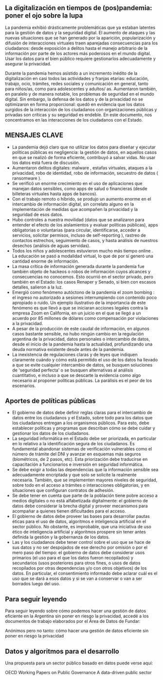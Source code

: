 ## La digitalización en tiempos de (pos)pandemia: poner el ojo sobre la lupa

La pandemia exhibió drásticamente problemáticas que ya estaban latentes para la gestión de datos y la seguridad digital. El aumento de ataques y las nuevas situaciones que se han generado por la aparición, popularización y difusión de interacciones virtuales traen aparejadas consecuencias para los ciudadanos: desde exposición a delitos hasta el manejo arbitrario de la información por parte de los actores más poderosos en el mundo digital. Usar los datos para el bien público requiere gestionarlos adecuadamente y asegurar la privacidad.

Durante la pandemia hemos asistido a un incremento inédito de la digitalización en casi todos las actividades y franjas etarias: educación, trabajo, ocio, trámites, redes sociales y comunicación en general, tanto para niños/as, como para adolescentes y adultos/ as. Aumentaron también, en paralelo y de manera notable, los problemas de seguridad en el mundo digital. Sin embargo, la defensa de los datos y de la privacidad no se optimizaron en forma proporcional: quedó en evidencia que los datos surgidos de la interacción de los ciudadanos con organizaciones públicas y privadas son críticas y su seguridad es endeble. En este documento, nos concentramos en las interacciones de los ciudadanos con el Estado.

## MENSAJES CLAVE

- La pandemia dejó claro que no utilizar los datos para diseñar y ejecutar políticas públicas es negligencia: la gestión de datos, en aquellos casos en que se realizó de forma eficiente, contribuyó a salvar vidas. No usar los datos está fuera de discusión.
- Aumentaron delitos digitales: malware , estafas virtuales, ataques a la privacidad, robo de identidad, robo de información, secuestro de datos ( ransomware ).
- Se verificó un enorme crecimiento en el uso de aplicaciones que manejan datos sensibles, como apps de salud o financieras (desde billeteras virtuales hasta apps de bancos).
- Con el trabajo remoto o híbrido, se produjo un aumento enorme en el intercambio de información digital, sin correlato alguno en la implementación de medidas que acompañen la privacidad y la seguridad de esos datos.
- Hubo controles a nuestra movilidad (datos que se analizaron para entender el efecto de los aislamientos y evaluar políticas públicas), apps obligatorias o voluntarias (para circular, identificarse, acceder a servicios,  solicitar permisos, incluso de self-reporting ), rastreo de contactos estrechos, seguimiento de casos, y hasta análisis de nuestros desechos (análisis de aguas servidas).
- Todos los niños y adolescentes estuvieron mucho más tiempo online . La educación se pasó a modalidad virtual, lo que de por sí generó una cantidad enorme de información.
- La masa crítica de información generada durante la pandemia fue también objeto de hackeos o robos de información cuyos alcances y consecuencias no conocemos. Esto ocurrió en el sector privado, pero también en el Estado: los casos Renaper y Senado, si bien con escasos detalles, salieron a la luz.
- Emergió como fenómeno autóctono de la pandemia el zoom bombing : el ingreso no autorizado a sesiones interrumpiendo con contenido poco apropiado o ruido. Un ejemplo ilustrativo de la importancia de este fenómeno es que llevó a que se iniciaran acciones legales contra la empresa Zoom en California, en un juicio en el que se llegó a un acuerdo por 85 millones de dólares como compensación por violaciones a la privacidad.
- A pesar de la producción de este caudal de información, en algunos casos bastante sensible, no hubo ningún cambio en la regulación argentina de la privacidad, datos personales o intercambio de datos, desde el inicio de la pandemia hasta la actualidad, profundizando una deuda normativa existente desde antes de la pandemia.
- La inexistencia de regulaciones claras y de leyes que indiquen claramente cuándo y cómo está permitido el uso de los datos ha llevado a que se evite cualquier intercambio de datos, se busquen soluciones de 'seguridad perfecta' o se busquen alternativas al análisis cuantitativo, e incluso a que se descarte la evidencia como algo necesario al proponer políticas públicas. La parálisis es el peor de los escenarios.

<!-- image -->

## Aportes de políticas públicas

- El gobierno de datos debe definir reglas claras para el intercambio de datos entre los ciudadanos y el Estado, sobre todo para los datos que los ciudadanos entregan a los organismos públicos. Para esto, debe establecer políticas y programas que describan cómo se debe cuidar y gestionar los datos de los ciudadanos.
- La seguridad informática en el Estado debe ser priorizada, en particular en lo relativo a la identificación segura de los ciudadanos. Es fundamental abandonar sistemas de verificación vulnerables como el número de trámite del DNI y avanzar en esquemas más seguros (biométricos, de 2 pasos, etc). Esta priorización debe traducirse en capacitación a funcionarios e inversión en seguridad informática.
- Se debe exigir a todas las dependencias que la información sensible sea adecuadamente encriptada y que solo se solicite la realmente necesaria. También, que se implementen mayores niveles de seguridad, sobre todo en el acceso a trámites o interacciones obligatorias, y en situaciones que configuran contratos de adhesión.
- Se debe tener en cuenta que parte de la población tiene pobre acceso a medios digitales o no está alfabetizada digitalmente: el gobierno de datos debe considerar la brecha digital y proveer mecanismos para acompañar a quienes tienen dificultades para el acceso.
- El gobierno de datos debe proveer las bases para desarrollar pautas éticas para el uso de datos, algoritmos e inteligencia artificial en el sector público. No obstante, es improbable, que una iniciativa de uso ético de inteligencia artificial y algoritmos prospere sin tener antes definida la gestión y la gobernanza de los datos.
- Las y los ciudadanos debe tener control sobre el uso que se hace de sus datos y no ser despojados de ese derecho por omisión o por el mero paso del tiempo: el gobierno de datos debe considerar usos primarios (el uso para el que los datos fueron recopilados) y secundarios (usos posteriores para otros fines, o usos de datos recopilados por otras dependencias y/o con otros objetivos) de los datos. En particular, el consentimiento informado debe aclarar cuál es el uso que se dará a esos datos y si se van a conservar o van a ser borrados luego del uso.

## Para seguir leyendo

Para seguir leyendo sobre cómo podemos hacer una gestión de datos eficiente en la Argentina sin poner en riesgo la privacidad, accedé a los documentos de trabajo elaborados por el Área de Datos de Fundar:

Anónimos pero no tanto: cómo hacer una gestión de datos eficiente sin poner en riesgo la privacidad

## Datos y algoritmos para el desarrollo

Una propuesta para un sector público basado en datos puede verse aquí:

OECD Working Papers on Public Governance A data-driven public sector